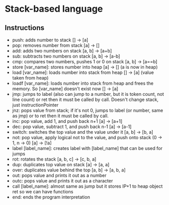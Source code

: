 # Stack-based language
## Instructions
- push: adds number to stack [] -> [a]
- pop: removes number from stack [a] -> []
- add: adds two numbers on stack [a, b] -> [a+b]
- sub: subtracts two numbers on stack [a, b] -> [a-b]
- cmp: compares two numbers, pushes 1 or 0 on stack [a, b] -> [a==b]
- store [var_name]: stores number into heap [a] -> [] (a is now in heap)
- load [var_name]: loads number into stack from heap [] -> [a] (value taken from heap)
- loadf [var_name]: loads number into stack from heap and frees the memory. So [var_name] doesn't exist now [] -> [a]
- jmp: jumps to label (also can jump to a number, but it is token count, not line count) or ret then it must be called by call. Doesn't change stack, just instructionPointer
- jnz: pops value from stack; if it's not 0, jumps to label (or number, same as jmp) or to ret then it must be called by call.
- inc: pop value, add 1, and push back n+1 [a] -> [a+1]
- dec: pop value, subtract 1, and push back n-1 [a] -> [a-1]
- switch: switches the top value and the value under it [a, b] -> [b, a]
- not: pop value, apply logical not to the value, and push onto stack (0 -> 1, n -> 0) [a] -> [!a]
- label [label_name]: creates label with [label_name] that can be used for jumps
- rot: rotates the stack [a, b, c] -> [c, b, a]
- dup: duplicates top value on stack [a] -> [a, a]
- over: duplicates value behind the top [a, b] -> [a, b, a]
- out: pops value and prints it out as a number
- outc: pops value and prints it out as a character
- call [label_name]: almost same as jump but it stores IP+1 to heap object ret so we can have functions
- end: ends the program interpretation 
